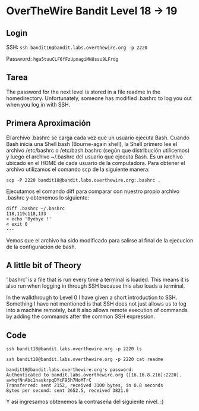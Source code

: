 # OverTheWire Bandit Level 18 -> 19

## Login 

SSH: ```ssh bandit16@bandit.labs.overthewire.org -p 2220```

Password: ```hga5tuuCLF6fFzUpnagiMN8ssu9LFrdg```


## Tarea
The password for the next level is stored in a file readme in the homedirectory. Unfortunately, someone has modified .bashrc to log you out when you log in with SSH.

## Primera Aproximación

El archivo .bashrc se carga cada vez que un usuario ejecuta Bash. Cuando Bash inicia una Shell bash (Bourne-again shell), la Shell primero lee el archivo /etc/bashrc o /etc/bash.bashrc (según que distribución utilicemos) y luego el archivo ~/.bashrc del usuario que ejecuta Bash.
Es un archivo ubicado en el HOME de cada usuario de la computadora.
Para obtener el archivo utilizamos el comando scp de la siguiente manera:

``` 
scp -P 2220 bandit18@bandit.labs.overthewire.org:.bashrc .
``` 

Ejecutamos el comando diff para comparar con nuestro propio archivo .bashrc y obtenemos lo siguiente:
``` 
diff .bashrc ~/.bashrc 
118,119c118,133
< echo 'Byebye !'
< exit 0
---
``` 

Vemos que el archivo ha sido modificado para salirse al final de la ejecucion de la configuración de bash.

## A little bit of Theory

‘.bashrc’ is a file that is run every time a terminal is loaded. This means it is also run when logging in through SSH because this also loads a terminal.

In the walkthrough to Level 0 I have given a short introduction to SSH. Something I have not mentioned is that SSH does not just allows us to log into a machine remotely, but it also allows remote execution of commands by adding the commands after the common SSH expression.


## Code


``` 
ssh bandit18@bandit.labs.overthewire.org -p 2220 ls

ssh bandit18@bandit.labs.overthewire.org -p 2220 cat readme

bandit18@bandit.labs.overthewire.org's password: 
Authenticated to bandit.labs.overthewire.org ([16.16.8.216]:2220).
awhqfNnAbc1naukrpqDYcF95h7HoMTrC
Transferred: sent 2152, received 3100 bytes, in 0.8 seconds
Bytes per second: sent 2652.5, received 3821.0

```


Y así ingresamos obtenemos la contraseña del siguiente nivel. :)


